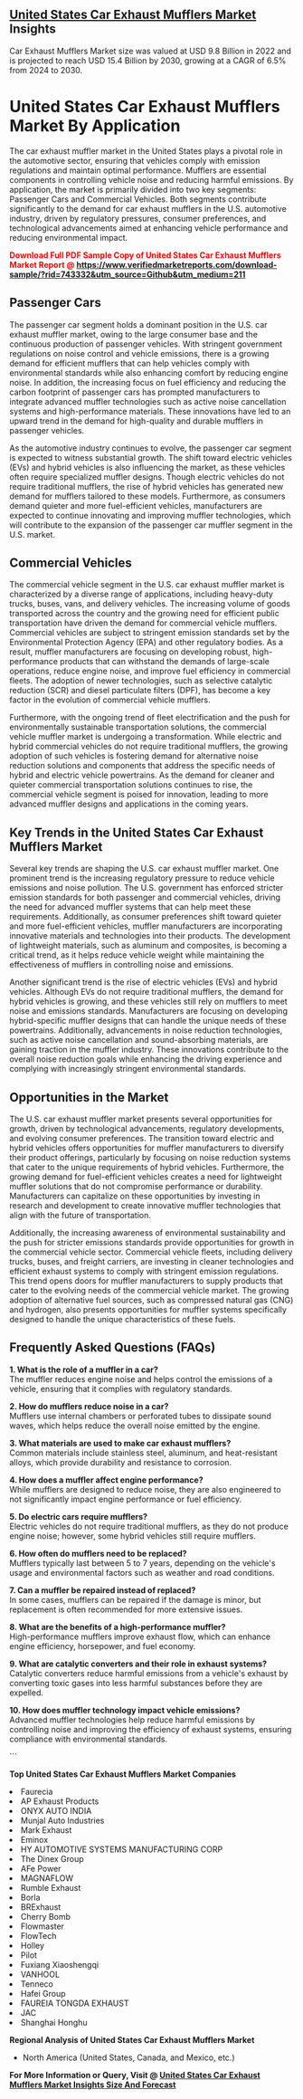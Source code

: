 <h2><a href="https://www.verifiedmarketreports.com/download-sample/?rid=743332&amp;utm_source=Github&amp;utm_medium=211" target="_blank">United States Car Exhaust Mufflers Market</a> Insights</h2><p>Car Exhaust Mufflers Market size was valued at USD 9.8 Billion in 2022 and is projected to reach USD 15.4 Billion by 2030, growing at a CAGR of 6.5% from 2024 to 2030.</p><p><h1>United States Car Exhaust Mufflers Market By Application</h1><p>The car exhaust muffler market in the United States plays a pivotal role in the automotive sector, ensuring that vehicles comply with emission regulations and maintain optimal performance. Mufflers are essential components in controlling vehicle noise and reducing harmful emissions. By application, the market is primarily divided into two key segments: Passenger Cars and Commercial Vehicles. Both segments contribute significantly to the demand for car exhaust mufflers in the U.S. automotive industry, driven by regulatory pressures, consumer preferences, and technological advancements aimed at enhancing vehicle performance and reducing environmental impact.</p><p><strong><p><span class=""><span style="color: #ff0000;"><strong>Download Full PDF Sample Copy of United States Car Exhaust Mufflers Market Report</strong> @ </span><a href="https://www.verifiedmarketreports.com/download-sample/?rid=743332&amp;utm_source=Github&amp;utm_medium=211" target="_blank">https://www.verifiedmarketreports.com/download-sample/?rid=743332&amp;utm_source=Github&amp;utm_medium=211</a></span></p></strong></p><h2>Passenger Cars</h2><p>The passenger car segment holds a dominant position in the U.S. car exhaust muffler market, owing to the large consumer base and the continuous production of passenger vehicles. With stringent government regulations on noise control and vehicle emissions, there is a growing demand for efficient mufflers that can help vehicles comply with environmental standards while also enhancing comfort by reducing engine noise. In addition, the increasing focus on fuel efficiency and reducing the carbon footprint of passenger cars has prompted manufacturers to integrate advanced muffler technologies such as active noise cancellation systems and high-performance materials. These innovations have led to an upward trend in the demand for high-quality and durable mufflers in passenger vehicles.</p><p>As the automotive industry continues to evolve, the passenger car segment is expected to witness substantial growth. The shift toward electric vehicles (EVs) and hybrid vehicles is also influencing the market, as these vehicles often require specialized muffler designs. Though electric vehicles do not require traditional mufflers, the rise of hybrid vehicles has generated new demand for mufflers tailored to these models. Furthermore, as consumers demand quieter and more fuel-efficient vehicles, manufacturers are expected to continue innovating and improving muffler technologies, which will contribute to the expansion of the passenger car muffler segment in the U.S. market.</p><h2>Commercial Vehicles</h2><p>The commercial vehicle segment in the U.S. car exhaust muffler market is characterized by a diverse range of applications, including heavy-duty trucks, buses, vans, and delivery vehicles. The increasing volume of goods transported across the country and the growing need for efficient public transportation have driven the demand for commercial vehicle mufflers. Commercial vehicles are subject to stringent emission standards set by the Environmental Protection Agency (EPA) and other regulatory bodies. As a result, muffler manufacturers are focusing on developing robust, high-performance products that can withstand the demands of large-scale operations, reduce engine noise, and improve fuel efficiency in commercial fleets. The adoption of newer technologies, such as selective catalytic reduction (SCR) and diesel particulate filters (DPF), has become a key factor in the evolution of commercial vehicle mufflers.</p><p>Furthermore, with the ongoing trend of fleet electrification and the push for environmentally sustainable transportation solutions, the commercial vehicle muffler market is undergoing a transformation. While electric and hybrid commercial vehicles do not require traditional mufflers, the growing adoption of such vehicles is fostering demand for alternative noise reduction solutions and components that address the specific needs of hybrid and electric vehicle powertrains. As the demand for cleaner and quieter commercial transportation solutions continues to rise, the commercial vehicle segment is poised for innovation, leading to more advanced muffler designs and applications in the coming years.</p><h2>Key Trends in the United States Car Exhaust Mufflers Market</h2><p>Several key trends are shaping the U.S. car exhaust muffler market. One prominent trend is the increasing regulatory pressure to reduce vehicle emissions and noise pollution. The U.S. government has enforced stricter emission standards for both passenger and commercial vehicles, driving the need for advanced muffler systems that can help meet these requirements. Additionally, as consumer preferences shift toward quieter and more fuel-efficient vehicles, muffler manufacturers are incorporating innovative materials and technologies into their products. The development of lightweight materials, such as aluminum and composites, is becoming a critical trend, as it helps reduce vehicle weight while maintaining the effectiveness of mufflers in controlling noise and emissions.</p><p>Another significant trend is the rise of electric vehicles (EVs) and hybrid vehicles. Although EVs do not require traditional mufflers, the demand for hybrid vehicles is growing, and these vehicles still rely on mufflers to meet noise and emissions standards. Manufacturers are focusing on developing hybrid-specific muffler designs that can handle the unique needs of these powertrains. Additionally, advancements in noise reduction technologies, such as active noise cancellation and sound-absorbing materials, are gaining traction in the muffler industry. These innovations contribute to the overall noise reduction goals while enhancing the driving experience and complying with increasingly stringent environmental standards.</p><h2>Opportunities in the Market</h2><p>The U.S. car exhaust muffler market presents several opportunities for growth, driven by technological advancements, regulatory developments, and evolving consumer preferences. The transition toward electric and hybrid vehicles offers opportunities for muffler manufacturers to diversify their product offerings, particularly by focusing on noise reduction systems that cater to the unique requirements of hybrid vehicles. Furthermore, the growing demand for fuel-efficient vehicles creates a need for lightweight muffler solutions that do not compromise performance or durability. Manufacturers can capitalize on these opportunities by investing in research and development to create innovative muffler technologies that align with the future of transportation.</p><p>Additionally, the increasing awareness of environmental sustainability and the push for stricter emissions standards provide opportunities for growth in the commercial vehicle sector. Commercial vehicle fleets, including delivery trucks, buses, and freight carriers, are investing in cleaner technologies and efficient exhaust systems to comply with stringent emission regulations. This trend opens doors for muffler manufacturers to supply products that cater to the evolving needs of the commercial vehicle market. The growing adoption of alternative fuel sources, such as compressed natural gas (CNG) and hydrogen, also presents opportunities for muffler systems specifically designed to handle the unique characteristics of these fuels.</p><h2>Frequently Asked Questions (FAQs)</h2><p><strong>1. What is the role of a muffler in a car?</strong><br>The muffler reduces engine noise and helps control the emissions of a vehicle, ensuring that it complies with regulatory standards.</p><p><strong>2. How do mufflers reduce noise in a car?</strong><br>Mufflers use internal chambers or perforated tubes to dissipate sound waves, which helps reduce the overall noise emitted by the engine.</p><p><strong>3. What materials are used to make car exhaust mufflers?</strong><br>Common materials include stainless steel, aluminum, and heat-resistant alloys, which provide durability and resistance to corrosion.</p><p><strong>4. How does a muffler affect engine performance?</strong><br>While mufflers are designed to reduce noise, they are also engineered to not significantly impact engine performance or fuel efficiency.</p><p><strong>5. Do electric cars require mufflers?</strong><br>Electric vehicles do not require traditional mufflers, as they do not produce engine noise; however, some hybrid vehicles still require mufflers.</p><p><strong>6. How often do mufflers need to be replaced?</strong><br>Mufflers typically last between 5 to 7 years, depending on the vehicle's usage and environmental factors such as weather and road conditions.</p><p><strong>7. Can a muffler be repaired instead of replaced?</strong><br>In some cases, mufflers can be repaired if the damage is minor, but replacement is often recommended for more extensive issues.</p><p><strong>8. What are the benefits of a high-performance muffler?</strong><br>High-performance mufflers improve exhaust flow, which can enhance engine efficiency, horsepower, and fuel economy.</p><p><strong>9. What are catalytic converters and their role in exhaust systems?</strong><br>Catalytic converters reduce harmful emissions from a vehicle's exhaust by converting toxic gases into less harmful substances before they are expelled.</p><p><strong>10. How does muffler technology impact vehicle emissions?</strong><br>Advanced muffler technologies help reduce harmful emissions by controlling noise and improving the efficiency of exhaust systems, ensuring compliance with environmental standards.</p>```</p><p><strong>Top United States Car Exhaust Mufflers Market Companies</strong></p><div data-test-id=""><p><li>Faurecia</li><li> AP Exhaust Products</li><li> ONYX AUTO INDIA</li><li> Munjal Auto Industries</li><li> Mark Exhaust</li><li> Eminox</li><li> HY AUTOMOTIVE SYSTEMS MANUFACTURING CORP</li><li> The Dinex Group</li><li> AFe Power</li><li> MAGNAFLOW</li><li> Rumble Exhaust</li><li> Borla</li><li> BRExhaust</li><li> Cherry Bomb</li><li> Flowmaster</li><li> FlowTech</li><li> Holley</li><li> Pilot</li><li> Fuxiang Xiaoshengqi</li><li> VANHOOL</li><li> Tenneco</li><li> Hafei Group</li><li> FAUREIA TONGDA EXHAUST</li><li> JAC</li><li> Shanghai Honghu</li></p><div><strong>Regional Analysis of&nbsp;United States Car Exhaust Mufflers Market</strong></div><ul><li dir="ltr"><p dir="ltr">North America&nbsp;(United States, Canada, and Mexico, etc.)</p></li></ul><p><strong>For More Information or Query, Visit @&nbsp;</strong><strong><a href="https://www.verifiedmarketreports.com/product/car-exhaust-mufflers-market/?utm_source=Github&amp;utm_medium=211" target="_blank">United States Car Exhaust Mufflers Market Insights Size And Forecast</a></strong></p></div>
